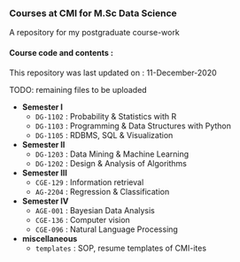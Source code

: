 ### Courses at CMI for M.Sc Data Science

A repository for my postgraduate course-work

#### Course code and contents :
This repository was last updated on : 11-December-2020

TODO: remaining files to be uploaded

- **Semester I**
	- `DG-1102` : Probability & Statistics with R
	- `DG-1103` : Programming & Data Structures with Python
	- `DG-1105` : RDBMS, SQL & Visualization
- **Semester II**
	- `DG-1203` : Data Mining & Machine Learning
	- `DG-1202` : Design & Analysis of Algorithms
- **Semester III**
	- `CGE-129` : Information retrieval
	- `AG-2204` : Regression & Classification	
- **Semester IV**
	- `AGE-001` : Bayesian Data Analysis
	- `CGE-136` : Computer vision
	- `CGE-096` : Natural Language Processing
- **miscellaneous**
	- `templates` : SOP, resume templates of CMI-ites

